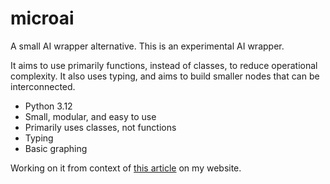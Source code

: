 # microai

A small AI wrapper alternative. This is an experimental AI wrapper.

It aims to use primarily functions, instead of classes, to reduce operational complexity. It also uses typing, and aims to build smaller nodes that can be interconnected.

- Python 3.12
- Small, modular, and easy to use
- Primarily uses classes, not functions
- Typing
- Basic graphing

Working on it from context of [this article](https://www.jackhales.com/article/ai-agents-research-2024#:~:text=So%20%2D%20I%20think%20that%20is%20where%20I%20will%20spend%20a%20bit%20of%20time%20%2D%20working%20on%20a%20microframework%20for%20composing%20chains%2C%20which%20uses%20functions%20over%20very%20verbose%20classes.) on my website.